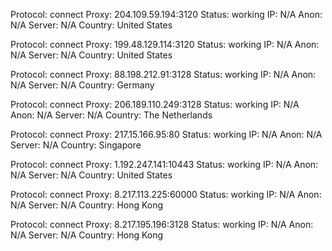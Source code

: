 Protocol: connect
Proxy: 204.109.59.194:3120
Status: working
IP: N/A
Anon: N/A
Server: N/A
Country: United States

Protocol: connect
Proxy: 199.48.129.114:3120
Status: working
IP: N/A
Anon: N/A
Server: N/A
Country: United States

Protocol: connect
Proxy: 88.198.212.91:3128
Status: working
IP: N/A
Anon: N/A
Server: N/A
Country: Germany

Protocol: connect
Proxy: 206.189.110.249:3128
Status: working
IP: N/A
Anon: N/A
Server: N/A
Country: The Netherlands

Protocol: connect
Proxy: 217.15.166.95:80
Status: working
IP: N/A
Anon: N/A
Server: N/A
Country: Singapore

Protocol: connect
Proxy: 1.192.247.141:10443
Status: working
IP: N/A
Anon: N/A
Server: N/A
Country: United States

Protocol: connect
Proxy: 8.217.113.225:60000
Status: working
IP: N/A
Anon: N/A
Server: N/A
Country: Hong Kong

Protocol: connect
Proxy: 8.217.195.196:3128
Status: working
IP: N/A
Anon: N/A
Server: N/A
Country: Hong Kong

